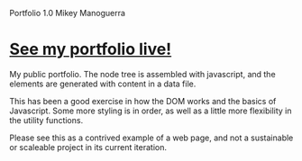 Portfolio 1.0 Mikey Manoguerra

# [See my portfolio live!](https://www.mikeymanoguerra.com)

My public portfolio. The node tree is assembled with javascript, and the elements are generated with content in a data file.

This has been a good exercise in how the DOM works and the basics of Javascript. Some more styling is in order, as well as a little more flexibility in the utility functions. 

Please see this as a contrived example of a web page, and not a sustainable or scaleable project in its current iteration.


